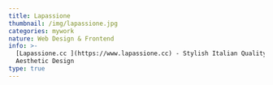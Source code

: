 ```yaml
---
title: Lapassione
thumbnail: /img/lapassione.jpg
categories: mywork
nature: Web Design & Frontend
info: >-
  [Lapassione.cc ](https://www.lapassione.cc) - Stylish Italian Quality Timeless
  Aesthetic Design
type: true
---
```


